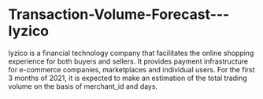 # Transaction-Volume-Forecast---Iyzico
Iyzico is a financial technology company that facilitates the online shopping experience for both buyers and sellers. It provides payment infrastructure for e-commerce companies, marketplaces and individual users. For the first 3 months of 2021, it is expected to make an estimation of the total trading volume on the basis of merchant_id and days.

